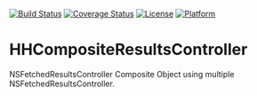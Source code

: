 [![Build Status](https://api.travis-ci.org/hyukhur/HHCompositeResultsController.png)](https://travis-ci.org/hyukhur/HHFixedResultsController)
[![Coverage Status](https://img.shields.io/coveralls/hyukhur/HHCompositeResultsController.svg)](https://coveralls.io/r/hyukhur/HHCompositeResultsController?branch=master)
[![License](https://go-shields.herokuapp.com/license-MIT-blue.png)](http://opensource.org/licenses/MIT) [![Platform](https://cocoapod-badges.herokuapp.com/p/HHCompositeResultsController/badge.png)](https://github.com/hyukhur/HHCompositeResultsController/tree/master/HHCompositeResultsController/Classes)


HHCompositeResultsController
============================

NSFetchedResultsController Composite Object using multiple NSFetchedResultsController.
